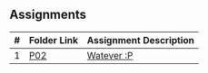 ##  Assignments

|   #   | Folder Link | Assignment Description |
| :---: | ----------- | ---------------------- |
|   1   | [P02](https://github.com/UselessFuwu/3013-Algorithms/tree/main/Assignments/P02)| [Watever :P](https://github.com/UselessFuwu/3013-Algorithms/blob/main/Assignments/P02/README.md) |
